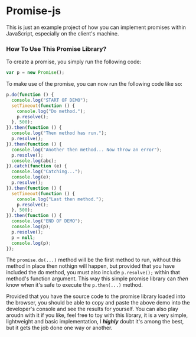 # Promise-js
This is just an example project of how you can implement promises within JavaScript, especially on the client's machine. 

### How To Use This Promise Library?
To create a promise, you simply run the following code: 

```javascript
var p = new Promise();
```

To make use of the promise, you can now run the following code like so:

```javascript
p.do(function () {
  console.log("START OF DEMO");
  setTimeout(function () {
    console.log("Do method.");
    p.resolve();
  }, 500);
}).then(function () {
  console.log("Then method has run.");
  p.resolve();
}).then(function () {
  console.log("Another then method... Now throw an error");
  p.resolve();
  console.log(abc);
}).catch(function (e) {
  console.log("Catching...");
  console.log(e);
  p.resolve();
}).then(function () {
  setTimeout(function () {
    console.log("Last then method.");
    p.resolve();
  }, 500);
}).then(function () {
  console.log("END OF DEMO");
  console.log(p);
  p.resolve();
  p = null;
  console.log(p);
});
```

The ```promise.do(...)``` method will be the first method to run, without this method in place then nothign will happen, but provided that you have included the do method, you must also include ```p.resolve();``` within that method's function argument. This way this simple promise library can _then_ know when it's safe to execute the ```p.then(...)``` method. 


Provided that you have the source code to the promise library loaded into the browser, you should be able to copy and paste the above demo into the developer's console and see the results for yourself. You can also play aroudn with it if you like, feel free to toy with this library, it is a very simple, lightweight and basic implementation, I **_highly_** doubt it's among the best, but it gets the job done one way or another. 
